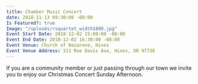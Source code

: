 ```yaml
---
title: Chamber Music Concert
date: 2018-11-13 09:38:00 -08:00
Is Featured?: true
Image: "/uploads/rsquartet_width1800.jpg"
Event Start Date: 2018-12-02 15:00:00 -08:00
Event End Date: 2018-12-02 16:30:00 -08:00
Event Venue: Church of Nazarene, Hines
Event Venue Address: 311 Roe Davis Ave, Hines, OR 97738
---
```


If you are a community member or just passing through our town we invite you to enjoy our Christmas Concert Sunday Afternoon.